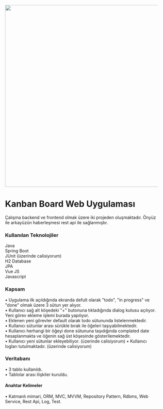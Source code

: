<img src="https://cdn3.vectorstock.com/i/1000x1000/94/07/realistic-3d-detailed-kanban-board-with-color-vector-23689407.jpg" height="600" width="550" align="middle" />
  
# Kanban Board Web Uygulaması
Çalışma backend ve frontend olmak üzere iki projeden oluşmaktadır. Önyüz ile arkayüzün haberleşmesi rest api ile sağlanmıştır.

### Kullanılan Teknolojiler
Java   
Spring Boot  
JUnit (üzerinde calisiyorum)  
H2 Database   
JPA   
Vue JS   
Javascript   


### Kapsam

• Uygulama ilk açıldığında ekranda defult olarak "todo", "in progress" ve "done" olmak üzere 3 sütun yer alıyor.   
• Kullanıcı sağ alt köşedeki "+" butonuna tıkladığında dialog kutusu açılıyor. Yeni görev ekleme işlemi burada yapılıyor.   
• Eklenen yeni görevler default olarak todo sütununda listelenmektedir.   
• Kullanıcı sütunlar arası sürükle bırak ile öğeleri taşıyabilmektedir.   
• Kullanıcı herhangi bir öğeyi done sütununa taşıdığında complated date hesaplanmakta ve öğenin sağ üst köşesinde gösterilemektedir.  
• Kullanıcı yeni sütunlar ekleyebiliyor. (üzerinde calisiyorum) 
• Kullanıcı logları tutulmaktadır. (üzerinde calisiyorum)

### Veritabanı

• 3 tablo kullanıldı.   
• Tablolar arası ilişkiler kuruldu.

#### Anahtar Kelimeler

• Katmanlı mimari, ORM, MVC, MVVM, Repository Pattern, Rdbms, Web Service, Rest Api, Log, Test.







